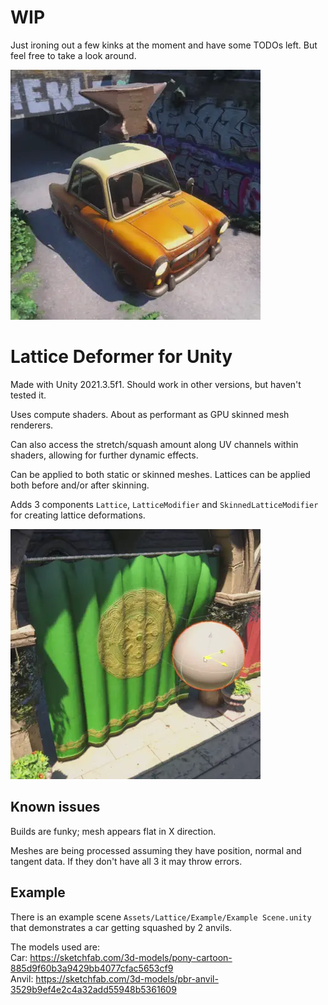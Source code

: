 
# WIP
Just ironing out a few kinks at the moment and have some TODOs left. But feel free to take a look around.

![A car being squashed by anvils](.github/Squash%20Example.webp)

# Lattice Deformer for Unity
Made with Unity 2021.3.5f1. Should work in other versions, but haven't tested it.

Uses compute shaders. About as performant as GPU skinned mesh renderers.

Can also access the stretch/squash amount along UV channels within shaders, allowing for further dynamic effects.

Can be applied to both static or skinned meshes. Lattices can be applied both before and/or after skinning.

Adds 3 components `Lattice`, `LatticeModifier` and `SkinnedLatticeModifier` for creating lattice deformations.

![A curtain being displaced by a sphere](.github/Interaction%20Example.webp)

## Known issues
Builds are funky; mesh appears flat in X direction.

Meshes are being processed assuming they have position, normal and tangent data. If they don't have all 3 it may throw errors.

## Example
There is an example scene `Assets/Lattice/Example/Example Scene.unity` that demonstrates a car getting squashed by 2 anvils.

The models used are: \
Car: https://sketchfab.com/3d-models/pony-cartoon-885d9f60b3a9429bb4077cfac5653cf9 \
Anvil: https://sketchfab.com/3d-models/pbr-anvil-3529b9ef4e2c4a32add55948b5361609
